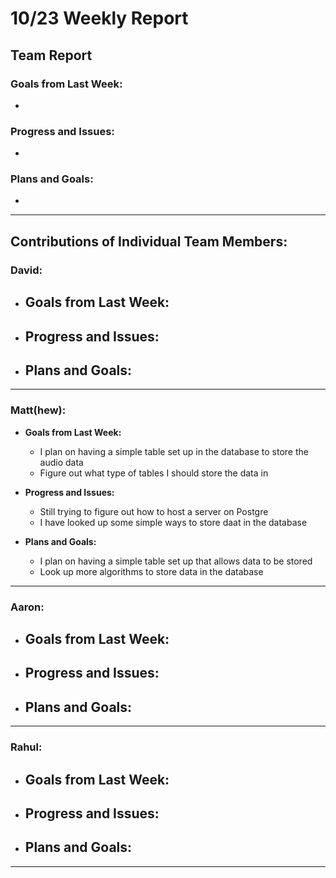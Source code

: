 # 10/23 Weekly Report

## Team Report

### Goals from Last Week:
- 

### Progress and Issues:
- 

### Plans and Goals:
- 
  

---

## Contributions of Individual Team Members:

### David:
  - **Goals from Last Week:**
    - 
  
  - **Progress and Issues:**
    - 
  
  - **Plans and Goals:**
    - 

---

### Matt(hew):
  - **Goals from Last Week:**
    - I plan on having a simple table set up in the database to store the audio data
    - Figure out what type of tables I should store the data in
  
  - **Progress and Issues:** 
    - Still trying to figure out how to host a server on Postgre
    - I have looked up some simple ways to store daat in the database
  
  - **Plans and Goals:**
    - I plan on having a simple table set up that allows data to be stored
    - Look up more algorithms to store data in the database
---

### Aaron:
  - **Goals from Last Week:** 
    - 
  
  - **Progress and Issues:** 
    - 
  
  - **Plans and Goals:**
    - 

---

### Rahul:
  - **Goals from Last Week:** 
    - 

  - **Progress and Issues:** 
    - 

  - **Plans and Goals:**
    - 

---
